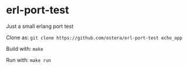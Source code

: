 # erl-port-test
Just a small erlang port test

Clone as: `git clone https://github.com/ostera/erl-port-test echo_app`

Build with: `make`

Run with: `make run`
